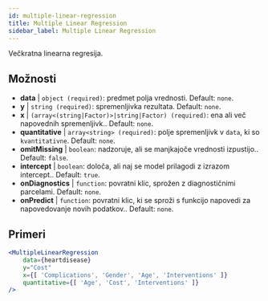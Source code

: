 ```yaml
---
id: multiple-linear-regression
title: Multiple Linear Regression
sidebar_label: Multiple Linear Regression
---
```


Večkratna linearna regresija.

## Možnosti

* __data__ | `object (required)`: predmet polja vrednosti. Default: `none`.
* __y__ | `string (required)`: spremenljivka rezultata. Default: `none`.
* __x__ | `(array<(string|Factor)>|string|Factor) (required)`: ena ali več napovednih spremenljivk.. Default: `none`.
* __quantitative__ | `array<string> (required)`: polje spremenljivk v `data`, ki so `kvantitativne`. Default: `none`.
* __omitMissing__ | `boolean`: nadzoruje, ali se manjkajoče vrednosti izpustijo.. Default: `false`.
* __intercept__ | `boolean`: določa, ali naj se model prilagodi z izrazom intercept.. Default: `true`.
* __onDiagnostics__ | `function`: povratni klic, sprožen z diagnostičnimi parcelami. Default: `none`.
* __onPredict__ | `function`: povratni klic, ki se sproži s funkcijo napovedi za napovedovanje novih podatkov.. Default: `none`.


## Primeri

```jsx live
<MultipleLinearRegression 
    data={heartdisease} 
    y="Cost"
    x={[ 'Complications', 'Gender', 'Age', 'Interventions' ]}
    quantitative={[ 'Age', 'Cost', 'Interventions' ]}
/>
```

